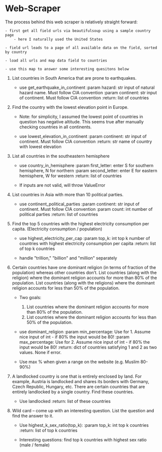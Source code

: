 # Web-Scraper


The process behind this web scraper is relatively straight forward:

	- first get all field urls via beautifulsoup using a sample country page
		- here I naturally used the United States

	- field url leads to a page of all available data on the field, sorted by country

	- load all urls and map data field to countries

	- use this map to answer some interesting quesitons below

1. List countries in South America that are prone to earthquakes.
	- use get_earthquake_in_continent
	    :param hazard: str input of natural hazard name. Must follow CIA convention
	    :param continent: str input of continent. Must follow CIA convention
	    :return: list of countries

2. Find the country with the lowest elevation point in Europe.
	- Note: for simplicity, I assumed the lowest point of countries in question has negative altitude. This seems true after manually checking countries in all continents.

	- use lowest_elevation_in_continent
    	:param continent: str input of continent. Must follow CIA convention
    	:return: str name of country with lowest elevation

3. List all countries in the southeastern hemisphere
	- use country_in_hemisphere
	    :param first_letter: enter S for southern hemisphere, N for northern
    	:param second_letter: enter E for eastern hemisphere, W for western
    	:return: list of countries

    - If inputs are not valid, will throw ValueError

4. List countries in Asia with more than 10 political parties.
	- use continent_political_parties
	    :param continent: str input of continent. Must follow CIA convention
    	:param count: int number of political parties
    	:return: list of countries

5. Find the top 5 countries with the highest electricity consumption per capita. (Electricity consumption / population)
	- use highest_electricity_per_cap
	    :param top_k: int top k number of countries with highest electricity consumption per capita
    	:return: list of top k countries

    - handle "trillion," "billion" and "million" separately

6. Certain countries have one dominant religion (in terms of fraction of the population) whereas other countries don’t. List countries (along with the religion) where the dominant religion accounts for more than 80% of the population. List countries (along with the religions) where the dominant religion accounts for less than 50% of the population.
	- Two goals:
		1. List countries where the dominant religion accounts for more than 80% of the population.
    	2. List countries where the dominant religion accounts for less than 50% of the population.

	- use dominant_religion
	    :param min_percentage: Use for 1. Assume nice input of int - if 80% the input would be 80!
    	:param max_percentage: Use for 2. Assume nice input of int - if 80% the input would be 80!
    	:return: dict of countries satisfying 1 and 2 as two values. None if error.

	- Use max % when given a range on the website (e.g. Muslim 80-90%)

7. A landlocked country is one that is entirely enclosed by land. For example, Austria is landlocked and shares its borders with Germany, Czech Republic, Hungary, etc. There are certain countries that are entirely landlocked by a single country. Find these countries.
    - Use landlocked
    	:return: list of these countries

8. Wild card – come up with an interesting question. List the question and find the answer to it.
	- Use highest_k_sex_ratio(top_k):
     	:param top_k: int top k countries
   		:return: list of top k countries

   	- Interesting questions: find top k countries with highest sex ratio (male / female)




